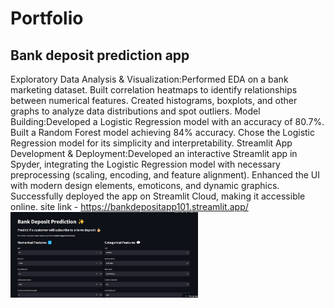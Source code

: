 # Portfolio
## Bank deposit prediction app
Exploratory Data Analysis & Visualization:Performed EDA on a bank marketing dataset.
Built correlation heatmaps to identify relationships between numerical features.
Created histograms, boxplots, and other graphs to analyze data distributions and spot outliers.
Model Building:Developed a Logistic Regression model with an accuracy of 80.7%.
Built a Random Forest model achieving 84% accuracy.
Chose the Logistic Regression model for its simplicity and interpretability.
Streamlit App Development & Deployment:Developed an interactive Streamlit app in Spyder, integrating the Logistic Regression model with necessary preprocessing (scaling, encoding, and feature alignment).
Enhanced the UI with modern design elements, emoticons, and dynamic graphics.
Successfully deployed the app on Streamlit Cloud, making it accessible online.
site link - https://bankdepositapp101.streamlit.app/
<img src="Screenshot 2025-03-11 221235.png" alt="Alt text" width="300">

